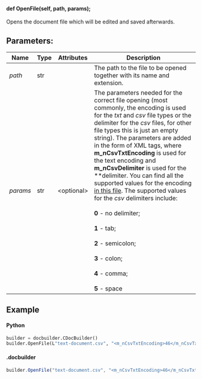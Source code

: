 #### def OpenFile(self, path, params);

Opens the document file which will be edited and saved afterwards.

## Parameters:

| Name     | Type | Attributes  | Description                                                                                                                                                                                                                                                                                                                                                                                                                                                                                                                                                                                                                                                                                                                                                     |
| -------- | ---- | ----------- | --------------------------------------------------------------------------------------------------------------------------------------------------------------------------------------------------------------------------------------------------------------------------------------------------------------------------------------------------------------------------------------------------------------------------------------------------------------------------------------------------------------------------------------------------------------------------------------------------------------------------------------------------------------------------------------------------------------------------------------------------------------- |
| *path*   | str  |             | The path to the file to be opened together with its name and extension.                                                                                                                                                                                                                                                                                                                                                                                                                                                                                                                                                                                                                                                                                         |
| *params* | str  | \<optional> | The parameters needed for the correct file opening (most commonly, the encoding is used for the *txt* and *csv* file types or the delimiter for the *csv* files, for other file types this is just an empty string). The parameters are added in the form of XML tags, where **m\_nCsvTxtEncoding** is used for the text encoding and **m\_nCsvDelimiter** is used for the **delimiter. You can find all the supported values for the encoding [in this file](https://github.com/ONLYOFFICE/server/blob/master/Common/sources/commondefines.js). The supported values for the *csv* delimiters include:<br/><br/>**0** - no delimiter;<br/><br/>**1** - tab;<br/><br/>**2** - semicolon;<br/><br/>**3** - colon;<br/><br/>**4** - comma;<br/><br/>**5** - space |

## Example

#### Python

``` python
builder = docbuilder.CDocBuilder()
builder.OpenFile(L"text-document.csv", "<m_nCsvTxtEncoding>46</m_nCsvTxtEncoding><m_nCsvDelimiter>4</m_nCsvDelimiter>")
```

#### .docbuilder

```js
builder.OpenFile("text-document.csv", "<m_nCsvTxtEncoding>46</m_nCsvTxtEncoding><m_nCsvDelimiter>4</m_nCsvDelimiter>");
```
